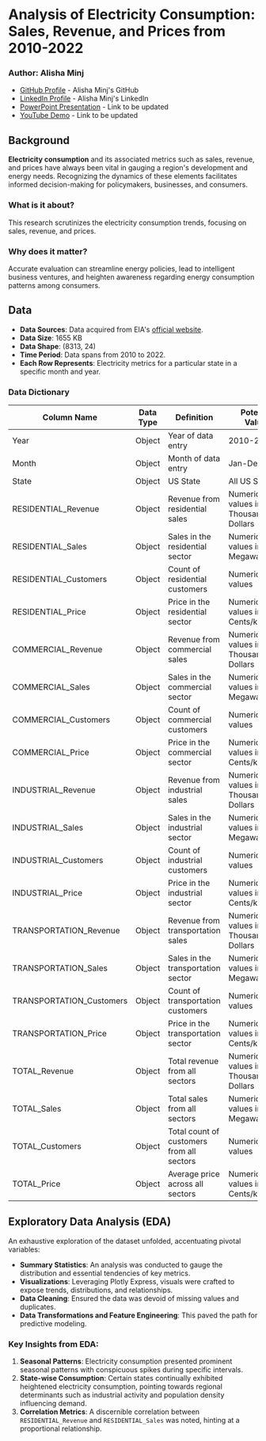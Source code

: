 # Analysis of Electricity Consumption: Sales, Revenue, and Prices from 2010-2022

### Author: Alisha Minj

* [GitHub Profile](#) - Alisha Minj's GitHub
* [LinkedIn Profile](#) - Alisha Minj's LinkedIn
* [PowerPoint Presentation](#) - Link to be updated
* [YouTube Demo](#) - Link to be updated


## Background

**Electricity consumption** and its associated metrics such as sales, revenue, and prices have always been vital in gauging a region's development and energy needs. Recognizing the dynamics of these elements facilitates informed decision-making for policymakers, businesses, and consumers.

### What is it about?

This research scrutinizes the electricity consumption trends, focusing on sales, revenue, and prices.

### Why does it matter?

Accurate evaluation can streamline energy policies, lead to intelligent business ventures, and heighten awareness regarding energy consumption patterns among consumers.


## Data

- **Data Sources**: Data acquired from EIA's [official website](https://www.eia.gov/electricity/data.php).
- **Data Size**: 1655 KB
- **Data Shape**: (8313, 24)
- **Time Period**: Data spans from 2010 to 2022.
- **Each Row Represents**: Electricity metrics for a particular state in a specific month and year.

### Data Dictionary

| Column Name               | Data Type | Definition                                          | Potential Values                                   |
|---------------------------|-----------|-----------------------------------------------------|----------------------------------------------------|
| Year                      | Object    | Year of data entry                                  | 2010-2022                                          |
| Month                     | Object    | Month of data entry                                 | Jan-Dec                                            |
| State                     | Object    | US State                                            | All US States                                      |
| RESIDENTIAL_Revenue       | Object    | Revenue from residential sales                      | Numerical values in Thousand Dollars               |
| RESIDENTIAL_Sales         | Object    | Sales in the residential sector                     | Numerical values in Megawatthours                  |
| RESIDENTIAL_Customers     | Object    | Count of residential customers                      | Numerical values                                   |
| RESIDENTIAL_Price         | Object    | Price in the residential sector                     | Numerical values in Cents/kWh                      |
| COMMERCIAL_Revenue        | Object    | Revenue from commercial sales                       | Numerical values in Thousand Dollars               |
| COMMERCIAL_Sales          | Object    | Sales in the commercial sector                      | Numerical values in Megawatthours                  |
| COMMERCIAL_Customers      | Object    | Count of commercial customers                       | Numerical values                                   |
| COMMERCIAL_Price          | Object    | Price in the commercial sector                      | Numerical values in Cents/kWh                      |
| INDUSTRIAL_Revenue        | Object    | Revenue from industrial sales                       | Numerical values in Thousand Dollars               |
| INDUSTRIAL_Sales          | Object    | Sales in the industrial sector                      | Numerical values in Megawatthours                  |
| INDUSTRIAL_Customers      | Object    | Count of industrial customers                       | Numerical values                                   |
| INDUSTRIAL_Price          | Object    | Price in the industrial sector                      | Numerical values in Cents/kWh                      |
| TRANSPORTATION_Revenue    | Object    | Revenue from transportation sales                   | Numerical values in Thousand Dollars               |
| TRANSPORTATION_Sales      | Object    | Sales in the transportation sector                   | Numerical values in Megawatthours                  |
| TRANSPORTATION_Customers  | Object    | Count of transportation customers                   | Numerical values                                   |
| TRANSPORTATION_Price      | Object    | Price in the transportation sector                  | Numerical values in Cents/kWh                      |
| TOTAL_Revenue             | Object    | Total revenue from all sectors                      | Numerical values in Thousand Dollars               |
| TOTAL_Sales               | Object    | Total sales from all sectors                        | Numerical values in Megawatthours                  |
| TOTAL_Customers           | Object    | Total count of customers from all sectors           | Numerical values                                   |
| TOTAL_Price               | Object    | Average price across all sectors                    | Numerical values in Cents/kWh                      |


## Exploratory Data Analysis (EDA)

An exhaustive exploration of the dataset unfolded, accentuating pivotal variables:

* **Summary Statistics**: An analysis was conducted to gauge the distribution and essential tendencies of key metrics.
* **Visualizations**: Leveraging Plotly Express, visuals were crafted to expose trends, distributions, and relationships.
* **Data Cleaning**: Ensured the data was devoid of missing values and duplicates.
* **Data Transformations and Feature Engineering**: This paved the path for predictive modeling.

### Key Insights from EDA:

1. **Seasonal Patterns**: Electricity consumption presented prominent seasonal patterns with conspicuous spikes during specific intervals.
2. **State-wise Consumption**: Certain states continually exhibited heightened electricity consumption, pointing towards regional determinants such as industrial activity and population density influencing demand.
3. **Correlation Metrics**: A discernible correlation between `RESIDENTIAL_Revenue` and `RESIDENTIAL_Sales` was noted, hinting at a proportional relationship.


